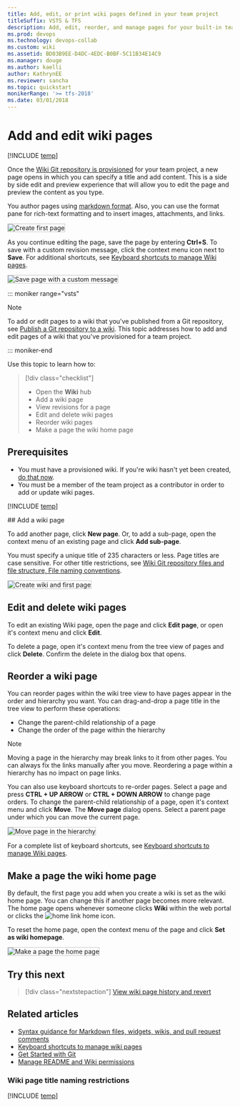 ```yaml
---
title: Add, edit, or print wiki pages defined in your team project
titleSuffix: VSTS & TFS  
description: Add, edit, reorder, and manage pages for your built-in team project wiki in Visual Studio Team Services & Team Foundation Server  
ms.prod: devops
ms.technology: devops-collab
ms.custom: wiki
ms.assetid: BD03B9EE-D4DC-4EDC-B0BF-5C11B34E14C9 
ms.manager: douge
ms.author: kaelliauthor: KathrynEE
ms.reviewer: sancha
ms.topic: quickstart
monikerRange: '>= tfs-2018'
ms.date: 03/01/2018  
---
```



# Add and edit wiki pages 

[!INCLUDE [temp](../../_shared/version-vsts-tfs-2018.md)]
 
Once the [Wiki Git repository is provisioned](./wiki-create-repo.md) for your team project, a new page opens in which you can specify a title and add content. This is a side by side edit and preview experience that will allow you to edit the page and preview the content as you type. 

You author pages using [markdown format](../../reference/markdown-guidance.md). Also, you can use the format pane for rich-text formatting and to insert images, attachments, and links.  

<img src="_img/wiki/wiki-edit-2.png" alt="Create first page" style="border: 1px solid #C3C3C3;" />  

As you continue editing the page, save the page by entering **Ctrl+S**. To save with a custom revision message, click the context menu icon next to **Save**. For additional shortcuts, see [Keyboard shortcuts to manage Wiki pages](wiki-keyboard-shortcuts.md).

<img src="_img/wiki/wiki-save-with-message.png" alt="Save page with a custom message" style="border: 1px solid #C3C3C3;" />

::: moniker range="vsts"

> [!NOTE]  
> To add or edit pages to a wiki that you've published from a Git repository, see [Publish a Git repository to a wiki](publish-repo-to-wiki.md). This topic addresses how to add and edit pages of a wiki that you've provisioned for a team project. 

::: moniker-end

Use this topic to learn how to:  

> [!div class="checklist"]
> * Open the **Wiki** hub
> * Add a wiki page
> * View revisions for a page
> * Edit and delete wiki pages
> * Reorder wiki pages
> * Make a page the wiki home page


<a id="prereq">  </a>
## Prerequisites  

* You must have a provisioned wiki. If you're wiki hasn't yet been created, [do that now](wiki-create-repo.md). 
* You must be a member of the team project as a contributor in order to add or update wiki pages. 


[!INCLUDE  [temp](_shared/open-wiki-hub.md)]

<a id="add-page" />
## Add a wiki page

To add another page, click **New page**. Or, to add a sub-page, open the context menu of an existing page and click **Add sub-page**.

You must specify a unique title of 235 characters or less. Page titles are case sensitive. For other title restrictions, see [Wiki Git repository files and file structure, File naming conventions](wiki-file-structure.md#file-naming). 

<img src="_img/wiki/add-new-page.png" alt="Create wiki and first page" style="border: 1px solid #C3C3C3;" />
 
 
## Edit and delete wiki pages

To edit an existing Wiki page, open the page and click **Edit page**, or open it's context menu and click **Edit**. 

To delete a page, open it's context menu from the tree view of pages and click **Delete**.  Confirm the delete in the dialog box that opens. 

## Reorder a wiki page 
You can reorder pages within the wiki tree view to have pages appear in the order and hierarchy you want. You can drag-and-drop a page title in the tree view to perform these operations: 
- Change the parent-child relationship of a page
- Change the order of the page within the hierarchy

> [!NOTE]  
> Moving a page in the hierarchy may break links to it from other pages. You can always fix the links manually after you move. Reordering a page within a hierarchy has no impact on page links.

You can also use keyboard shortcuts to re-order pages. Select a page and press **CTRL + UP ARROW** or **CTRL + DOWN ARROW** to change page orders. 
To change the parent-child relationship of a page, open it's context menu and click **Move**. The **Move page** dialog opens. Select a parent page under which you can move the current page. 

<img src="_img/wiki/wiki-move-page.png" alt="Move page in the hierarchy" style="border: 1px solid #C3C3C3;" />

For a complete list of keyboard shortcuts, see [Keyboard shortcuts to manage Wiki pages](wiki-keyboard-shortcuts.md).

## Make a page the wiki home page 
By default, the first page you add when you create a wiki is set as the wiki home page. You can change this if another page becomes more relevant. The home page opens whenever someone clicks **Wiki** within the web portal or clicks the ![home link](./_img/wiki/home-link.png) home icon.    

To reset the home page, open the context menu of the page and click **Set as wiki homepage**. 

<img src="_img/wiki/make-home-page.png" alt="Make a page the home page" style="border: 1px solid #C3C3C3;" />
 


## Try this next
> [!div class="nextstepaction"]
> [View wiki page history and revert](wiki-view-history.md) 


## Related articles

- [Syntax guidance for Markdown files, widgets, wikis, and pull request comments](../../reference/markdown-guidance.md) 
- [Keyboard shortcuts to manage wiki pages](wiki-keyboard-shortcuts.md) 
- [Get Started with Git](../../git/gitquickstart.md)
- [Manage README and Wiki permissions](manage-readme-wiki-permissions.md)

<a id="page-title-names"></a>
### Wiki page title naming restrictions

[!INCLUDE [temp](./_shared/wiki-naming-conventions.md)]
 